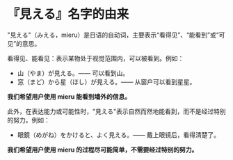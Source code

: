 # 『見える』名字的由来

"見える"（みえる，mieru）是日语的自动词，主要表示“看得见”、“能看到”或“可见”的意思。

看得见、能看见：表示某物处于视觉范围内，可以被看到。例如：

- 山（やま）が見える。—— 可以看到山。
- 窓（まど）から星（ほし）が見える。—— 从窗户可以看到星星。

**我们希望用户使用 mieru 能看到墙外的信息。**

此外，在表达能力或可能性时，"見える"表示自然而然地能看到，而不是经过特别的努力。例如：

- 眼鏡（めがね）をかけると、よく見える。—— 戴上眼镜后，看得清楚了。

**我们希望用户使用 mieru 的过程尽可能简单，不需要经过特别的努力。**
